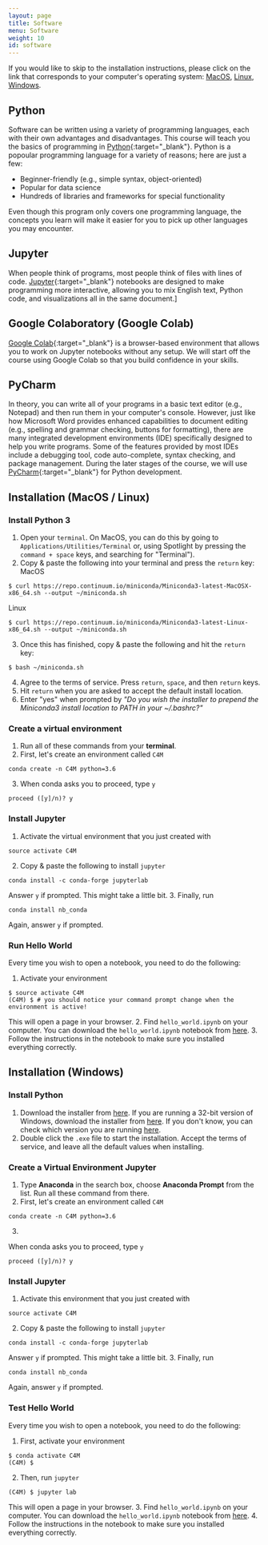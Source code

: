 ```yaml
---
layout: page
title: Software
menu: Software
weight: 10
id: software
---
```

If you would like to skip to the installation instructions, please click on the link that corresponds to your computer's operating system: [MacOS](#installation-macos--linux), [Linux](#installation-macos--linux), [Windows](#installation-windows).

## Python
Software can be written using a variety of programming languages, each with their own advantages and disadvantages. 
This course will teach you the basics of programming in [Python](https://www.python.org/){:target="_blank"}. 
Python is a popoular programming language for a variety of reasons; here are just a few:
* Beginner-friendly (e.g., simple syntax, object-oriented)
* Popular for data science
* Hundreds of libraries and frameworks for special functionality

Even though this program only covers one programming language, the concepts you learn will make it easier for you to pick up other languages you may encounter.

## Jupyter
When people think of programs, most people think of files with lines of code.
[Jupyter](https://jupyter.org/){:target="_blank"} notebooks are designed to make programming more interactive, allowing you to mix English text, Python code, and visualizations all in the same document.]

## Google Colaboratory (Google Colab)
[Google Colab](https://colab.research.google.com/notebooks/intro.ipynb){:target="_blank"} is a browser-based environment that allows you to work on Jupyter notebooks without any setup. 
We will start off the course using Google Colab so that you build confidence in your skills.

## PyCharm
In theory, you can write all of your programs in a basic text editor (e.g., Notepad) and then run them in your computer's console.
However, just like how Microsoft Word provides enhanced capabilities to document editing (e.g., spelling and grammar checking, buttons for formatting), there are many integrated development environments (IDE) specifically designed to help you write programs.
Some of the features provided by most IDEs include a debugging tool, code auto-complete, syntax checking, and package management.
During the later stages of the course, we will use [PyCharm](https://www.jetbrains.com/pycharm/){:target="_blank"} for Python development.

## Installation (MacOS / Linux)

### Install Python 3
1. Open your `terminal`. On MacOS, you can do this by going to `Applications/Utilities/Terminal` or, using  Spotlight by pressing the `command + space` keys, and searching for "Terminal").
2. Copy & paste the following into your terminal and press the `return` key:
MacOS
```shell
$ curl https://repo.continuum.io/miniconda/Miniconda3-latest-MacOSX-x86_64.sh --output ~/miniconda.sh
```
Linux
```shell
$ curl https://repo.continuum.io/miniconda/Miniconda3-latest-Linux-x86_64.sh --output ~/miniconda.sh
```
3. Once this has finished, copy & paste the following and hit the `return` key:
```shell
$ bash ~/miniconda.sh
```
4. Agree to the terms of service. Press `return`, `space`, and then `return` keys.
5. Hit `return` when you are asked to accept the default install location.
6. Enter "yes" when prompted by _"Do you wish the installer to prepend the Miniconda3 install location to PATH in your ~/.bashrc?"_

### Create a virtual environment
1. Run all of these commands from your **terminal**.
2. First, let's create an environment called `C4M`
```shell
conda create -n C4M python=3.6
```
3. When conda asks you to proceed, type `y`
```
proceed ([y]/n)? y
```

### Install Jupyter
1. Activate the virtual environment that you just created with
```shell
source activate C4M
```
2. Copy & paste the following to install `jupyter`
```shell
conda install -c conda-forge jupyterlab
```
Answer `y` if prompted. This might take a little bit.
3. Finally, run
```shell
conda install nb_conda
```
Again, answer `y` if prompted.

### Run Hello World
Every time you wish to open a notebook, you need to do the following:

1. Activate your environment
```shell
$ source activate C4M
(C4M) $ # you should notice your command prompt change when the environment is active!
```
This will open a page in your browser. 
2. Find `hello_world.ipynb` on your computer. You can download the `hello_world.ipynb` notebook from <a href="notebooks/hello_world.ipynb">here</a>.
3. Follow the instructions in the notebook to make sure you installed everything correctly.

## Installation (Windows)

### Install Python
1. Download the installer from [here](https://repo.continuum.io/miniconda/Miniconda3-latest-Windows-x86_64.exe). If you are running a 32-bit version of Windows, download the installer from [here](https://repo.continuum.io/miniconda/Miniconda3-latest-Windows-x86.exe). If you don't know, you can check which version you are running [here](https://support.microsoft.com/en-us/help/15056/windows-7-32-64-bit-faq).
2. Double click the `.exe` file to start the installation. Accept the terms of service, and leave all the default values when installing.

### Create a Virtual Environment Jupyter
1. Type **Anaconda** in the search box, choose **Anaconda Prompt** from the list. Run all these command from there.
2. First, let's create an environment called `C4M`
```shell
conda create -n C4M python=3.6
```
3. 
When conda asks you to proceed, type `y`
```
proceed ([y]/n)? y
```

### Install Jupyter
1. Activate this environment that you just created with
```shell
source activate C4M
```
2. Copy & paste the following to install `jupyter`
```shell
conda install -c conda-forge jupyterlab
```
Answer `y` if prompted. This might take a little bit.
3. Finally, run
```shell
conda install nb_conda
```
Again, answer `y` if prompted.

### Test Hello World
Every time you wish to open a notebook, you need to do the following:
1. First, activate your environment
```shell
$ conda activate C4M
(C4M) $
```
2. Then, run `jupyter`
```shell
(C4M) $ jupyter lab
```
This will open a page in your browser. 
3. Find `hello_world.ipynb` on your computer. You can download the `hello_world.ipynb` notebook from <a href="notebooks/hello_world.ipynb">here</a>.
4. Follow the instructions in the notebook to make sure you installed everything correctly.